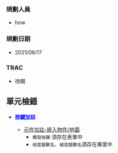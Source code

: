 ### <div id="user">規劃人員</div>
* how

### <div id="updatedate">規劃日期</div>
* 2021/06/17

### <div id="trac">TRAC</div>
* 待開

## <div id="unit-detection">單元檢錯</div>
* <p id="fieldbreak1" style="color:blue;font-weight:bold">按鍵加註</p>

    * [元件加註-嵌入物件/地圖][link_map]
        * `觸發按鍵` 須存在表單中
        * `經度變數名`、`緯度變數名`須存在專案中

<!-- 超連結 -->
[link_map]:/8.10.0/IDE/Specification/OADisplayEmbed/MAP.md "元件加註_嵌入物件/地圖"

